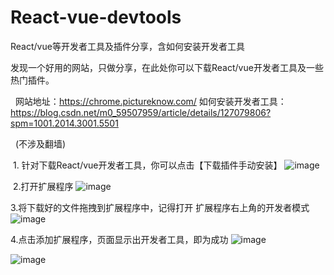   # React-vue-devtools
  React/vue等开发者工具及插件分享，含如何安装开发者工具

​
  发现一个好用的网站，只做分享，在此处你可以下载React/vue开发者工具及一些热门插件。

  网站地址：https://chrome.pictureknow.com/
  如何安装开发者工具：https://blog.csdn.net/m0_59507959/article/details/127079806?spm=1001.2014.3001.5501


  (不涉及翻墙)

 1. 针对下载React/vue开发者工具，你可以点击【下载插件手动安装】
![image](https://img-blog.csdnimg.cn/1efb7e9fa15e4609a28865848b265dc8.png)
 


 2.打开扩展程序
![image](https://img-blog.csdnimg.cn/c4485526d63341d5b7474ea72bc5df61.png)
 



3.将下载好的文件拖拽到扩展程序中，记得打开 扩展程序右上角的开发者模式
![image](https://img-blog.csdnimg.cn/60640cb72d304c00b3d122d129e7f687.png)




4.点击添加扩展程序，页面显示出开发者工具，即为成功
![image](https://img-blog.csdnimg.cn/fd70c640f066427691d11a955505076e.png)


![image](https://img-blog.csdnimg.cn/4c0f1022f373420f9028ade012696ba3.png)
 


​
